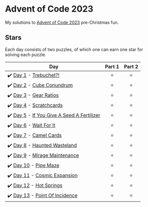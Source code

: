 # Advent of Code 2023
My solutions to [Advent of Code 2023](https://adventofcode.com/2023) pre-Christmas fun.

## Stars
Each day consists of two puzzles, of which one can earn one star for solving each puzzle.

| Day | Part 1 | Part 2 |
| --- | :---: | :---: |
| :heavy_check_mark: [Day 1](01) - [Trebuchet?!](https://adventofcode.com/2023/day/1) | ⭐ | ⭐ |
| :heavy_check_mark: [Day 2](02) - [Cube Conundrum](https://adventofcode.com/2023/day/2) | ⭐ | ⭐ |
| :heavy_check_mark: [Day 3](03) - [Gear Ratios](https://adventofcode.com/2023/day/3) | ⭐ | ⭐ |
| :heavy_check_mark: [Day 4](04) - [Scratchcards](https://adventofcode.com/2023/day/4) | ⭐ | ⭐ |
| :heavy_check_mark: [Day 5](05) - [If You Give A Seed A Fertilizer](https://adventofcode.com/2023/day/5) | ⭐ | ⭐ |
| :heavy_check_mark: [Day 6](06) - [Wait For It](https://adventofcode.com/2023/day/6) | ⭐ | ⭐ |
| :heavy_check_mark: [Day 7](07) - [Camel Cards](https://adventofcode.com/2023/day/7) | ⭐ | ⭐ |
| :heavy_check_mark: [Day 8](08) - [Haunted Wasteland](https://adventofcode.com/2023/day/8) | ⭐ | ⭐ |
| :heavy_check_mark: [Day 9](09) - [Mirage Maintenance](https://adventofcode.com/2023/day/9) | ⭐ | ⭐ |
| :heavy_check_mark: [Day 10](10) - [Pipe Maze](https://adventofcode.com/2023/day/10) | ⭐ | ⭐ |
| :heavy_check_mark: [Day 11](11) - [Cosmic Expansion](https://adventofcode.com/2023/day/11) | ⭐ | ⭐ |
| :heavy_check_mark: [Day 12](12) - [Hot Springs](https://adventofcode.com/2023/day/12) | ⭐ | ⭐ |
| :heavy_check_mark: [Day 13](13) - [Point Of Incidence](https://adventofcode.com/2023/day/13) | ⭐ | ⭐ |
